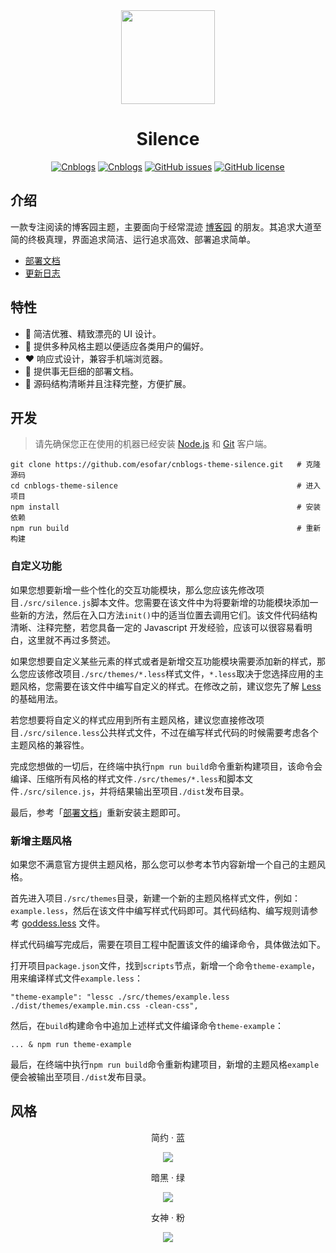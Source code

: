 <div align="center">

<img src="./docs/logo.png" height="150" />

# Silence

[![Cnblogs](https://img.shields.io/badge/release-v2.0.3-brightgreen.svg)](https://github.com/esofar/cnblogs-theme-silence/releases)
[![Cnblogs](https://img.shields.io/badge/dependencies-jquery-blue.svg)](https://www.cnblogs.com)
[![GitHub issues](https://img.shields.io/github/issues/esofar/cnblogs-theme-silence.svg)](https://github.com/esofar/cnblogs-theme-silence/issues)
[![GitHub license](https://img.shields.io/github/license/esofar/cnblogs-theme-silence.svg)](https://github.com/esofar/cnblogs-theme-silence/blob/master/LICENSE)

</div>

## 介绍

一款专注阅读的博客园主题，主要面向于经常混迹 [博客园](https://www.cnblogs.com/) 的朋友。其追求大道至简的终极真理，界面追求简洁、运行追求高效、部署追求简单。

- [部署文档](./docs/deploy.md)
- [更新日志](./docs/change.md)

## 特性

* :blue_heart: 简洁优雅、精致漂亮的 UI 设计。
* :purple_heart: 提供多种风格主题以便适应各类用户的偏好。
* :heart: 响应式设计，兼容手机端浏览器。
* :green_heart: 提供事无巨细的部署文档。
* :yellow_heart: 源码结构清晰并且注释完整，方便扩展。

## 开发

> 请先确保您正在使用的机器已经安装 [Node.js](https://nodejs.org) 和 [Git](https://git-scm.com) 客户端。

```
git clone https://github.com/esofar/cnblogs-theme-silence.git   # 克隆源码
cd cnblogs-theme-silence                                        # 进入项目
npm install                                                     # 安装依赖
npm run build                                                   # 重新构建
```

### 自定义功能

如果您想要新增一些个性化的交互功能模块，那么您应该先修改项目`./src/silence.js`脚本文件。您需要在该文件中为将要新增的功能模块添加一些新的方法，然后在入口方法`init()`中的适当位置去调用它们。该文件代码结构清晰、注释完整，若您具备一定的 Javascript 开发经验，应该可以很容易看明白，这里就不再过多赘述。

如果您想要自定义某些元素的样式或者是新增交互功能模块需要添加新的样式，那么您应该修改项目`./src/themes/*.less`样式文件，`*.less`取决于您选择应用的主题风格，您需要在该文件中编写自定义的样式。在修改之前，建议您先了解 [Less](http://lesscss.org/) 的基础用法。

若您想要将自定义的样式应用到所有主题风格，建议您直接修改项目`./src/silence.less`公共样式文件，不过在编写样式代码的时候需要考虑各个主题风格的兼容性。

完成您想做的一切后，在终端中执行`npm run build`命令重新构建项目，该命令会编译、压缩所有风格的样式文件`./src/themes/*.less`和脚本文件`./src/silence.js`，并将结果输出至项目`./dist`发布目录。

最后，参考「[部署文档](./docs/deploy.md)」重新安装主题即可。

### 新增主题风格

如果您不满意官方提供主题风格，那么您可以参考本节内容新增一个自己的主题风格。

首先进入项目`./src/themes`目录，新建一个新的主题风格样式文件，例如：`example.less`，然后在该文件中编写样式代码即可。其代码结构、编写规则请参考 [goddess.less](./src/themes/goddess.less) 文件。

样式代码编写完成后，需要在项目工程中配置该文件的编译命令，具体做法如下。

打开项目`package.json`文件，找到`scripts`节点，新增一个命令`theme-example`，用来编译样式文件`example.less`：

```
"theme-example": "lessc ./src/themes/example.less ./dist/themes/example.min.css -clean-css",
```
然后，在`build`构建命令中追加上述样式文件编译命令`theme-example`：
```
... & npm run theme-example
```

最后，在终端中执行`npm run build`命令重新构建项目，新增的主题风格`example`便会被输出至项目`./dist`发布目录。

## 风格

<div align="center">

简约 · 蓝

![](./docs/theme_default.png)

暗黑 · 绿

![](./docs/theme_dark.png)

女神 · 粉

![](./docs/theme_goddess.png)

</div> 